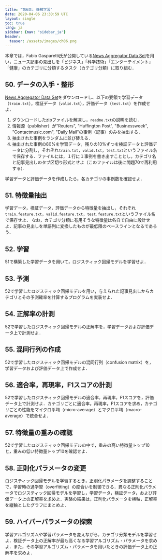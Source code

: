 ```yaml
---
title: "第6章: 機械学習"
date: 2020-04-06 23:30:59 UTC
layout: single
toc: true
lang: ja
sidebar: {nav: "sidebar_ja"}
header:
  teaser: /assets/images/ch06.png
---
```


本章では，Fabio Gasparetti氏が公開している[News Aggregator Data Set](https://archive.ics.uci.edu/ml/datasets/News+Aggregator)を用い，ニュース記事の見出しを「ビジネス」「科学技術」「エンターテイメント」「健康」のカテゴリに分類するタスク（カテゴリ分類）に取り組む．

## 50. データの入手・整形

[News Aggregator Data Set](https://archive.ics.uci.edu/ml/datasets/News+Aggregator)をダウンロードし、以下の要領で学習データ（`train.txt`），検証データ（`valid.txt`），評価データ（`test.txt`）を作成せよ．

1. ダウンロードしたzipファイルを解凍し，`readme.txt`の説明を読む．
2. 情報源（publisher）が"Reuters", "Huffington Post", "Businessweek", "Contactmusic.com", "Daily Mail"の事例（記事）のみを抽出する．
3. 抽出された事例をランダムに並び替える．
4. 抽出された事例の80%を学習データ，残りの10%ずつを検証データと評価データに分割し，それぞれ`train.txt`，`valid.txt`，`test.txt`というファイル名で保存する．ファイルには，１行に１事例を書き出すこととし，カテゴリ名と記事見出しのタブ区切り形式とせよ（このファイルは後に問題70で再利用する）．

学習データと評価データを作成したら，各カテゴリの事例数を確認せよ．

## 51. 特徴量抽出

学習データ，検証データ，評価データから特徴量を抽出し，それぞれ`train.feature.txt`，`valid.feature.txt`，`test.feature.txt`というファイル名で保存せよ．
なお，カテゴリ分類に有用そうな特徴量は各自で自由に設計せよ．記事の見出しを単語列に変換したものが最低限のベースラインとなるであろう．

## 52. 学習

51で構築した学習データを用いて，ロジスティック回帰モデルを学習せよ．

## 53. 予測

52で学習したロジスティック回帰モデルを用い，与えられた記事見出しからカテゴリとその予測確率を計算するプログラムを実装せよ．

## 54. 正解率の計測

52で学習したロジスティック回帰モデルの正解率を，学習データおよび評価データ上で計測せよ．

## 55. 混同行列の作成

52で学習したロジスティック回帰モデルの混同行列（confusion matrix）を，学習データおよび評価データ上で作成せよ．

## 56. 適合率，再現率，F1スコアの計測

52で学習したロジスティック回帰モデルの適合率，再現率，F1スコアを，評価データ上で計測せよ．カテゴリごとに適合率，再現率，F1スコアを求め，カテゴリごとの性能をマイクロ平均（micro-average）とマクロ平均（macro-average）で統合せよ．

## 57. 特徴量の重みの確認

52で学習したロジスティック回帰モデルの中で，重みの高い特徴量トップ10と，重みの低い特徴量トップ10を確認せよ．

## 58. 正則化パラメータの変更

ロジスティック回帰モデルを学習するとき，正則化パラメータを調整することで，学習時の過学習（overfitting）の度合いを制御できる．異なる正則化パラメータでロジスティック回帰モデルを学習し，学習データ，検証データ，および評価データ上の正解率を求めよ．実験の結果は，正則化パラメータを横軸，正解率を縦軸としたグラフにまとめよ．

## 59. ハイパーパラメータの探索

学習アルゴリズムや学習パラメータを変えながら，カテゴリ分類モデルを学習せよ．検証データ上の正解率が最も高くなる学習アルゴリズム・パラメータを求めよ．また，その学習アルゴリズム・パラメータを用いたときの評価データ上の正解率を求めよ．
